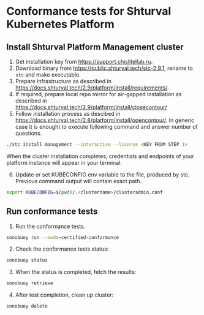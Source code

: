 # Conformance tests for Shturval Kubernetes Platform

## Install Shturval Platform Management cluster 

1. Get installation key from https://support.chislitellab.ru.
2. Download binary from https://public.shturval.tech/stc-2.9.1, rename to `stc` and make executable. 
3. Prepare infrastructure as described in https://docs.shturval.tech/2.9/platform/install/requirements/.
4. If required, prepare local repo mirror for air-gapped installation as described in https://docs.shturval.tech/2.9/platform/install/closecontour/
5. Follow installation process as descibed in https://docs.shturval.tech/2.8/platform/install/opencontour/. In generic case it is enought to execute following command and answer number of questions.
   
```sh
./stc install management --interactive --license <KEY FROM STEP 1>
```
When the cluster installation completes, credentials and endpoints of your platform instance will appear in your terminal.

6. Update or set KUBECONFIG env variable to the file, produced by stc. Previous command output will contain exact path.

```sh
export KUBECONFIG=$(pwd)/.<clustername>/clusteradmin.conf
```

## Run conformance tests

1. Run the conformance tests. 

```sh
sonobuoy run --mode=certified-conformance
```

2. Check the conformance tests status:
```sh
sonobuoy status
```

3. When the status is completed, fetch the results:
```sh
sonobuoy retrieve
```

4. After test completion, clean up cluster:

```sh
sonobuoy delete
```

